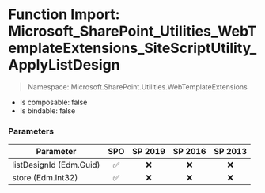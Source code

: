 # Function Import: Microsoft_SharePoint_Utilities_WebTemplateExtensions_SiteScriptUtility_ApplyListDesign

> Namespace: Microsoft.SharePoint.Utilities.WebTemplateExtensions

- Is composable: false
- Is bindable: false

### Parameters

Parameter | SPO | SP 2019 | SP 2016 | SP 2013
----------|:---:|:-------:|:-------:|:-------:
listDesignId (Edm.Guid) | ✅ | ❌ | ❌ | ❌
store (Edm.Int32) | ✅ | ❌ | ❌ | ❌